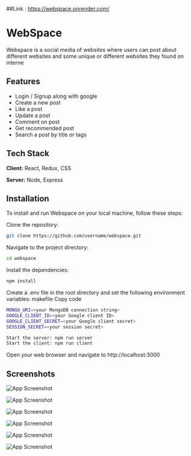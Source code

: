 
##Link : https://webspace.onrender.com/

# WebSpace

Webspace is a social media of websites where users can post about different websites and some unique or different websites they found on interne


## Features
- Login / Signup along with google
- Create a new post
- Like a post
- Update a post
- Comment on post
- Get recommended post
- Search a post by title or tags

## Tech Stack

**Client:** React, Redux, CSS

**Server:** Node, Express


## Installation

To install and run Webspace on your local machine, follow these steps:


Clone the repository:
```bash 
git clone https://github.com/username/webspace.git
```

Navigate to the project directory: 
```bash
cd webspace
```

Install the dependencies: 
```bash
npm install
```
Create a .env file in the root directory and set the following environment variables:
makefile
Copy code
```bash
MONGO_URI=<your MongoDB connection string>
GOOGLE_CLIENT_ID=<your Google client ID>
GOOGLE_CLIENT_SECRET=<your Google client secret>
SESSION_SECRET=<your session secret>
```
```bash
Start the server: npm run server
Start the client: npm run client
```
Open your web browser and navigate to http://localhost:3000

    
## Screenshots



![App Screenshot](https://i.ibb.co/X4RF8XB/webspace-onrender-com-posts.png)

![App Screenshot](https://i.ibb.co/G2s9nSd/webspace-onrender-com-posts-5.png)

![App Screenshot](https://i.ibb.co/3BkQyH8/webspace-onrender-com-posts-3.png)

![App Screenshot](https://i.ibb.co/CKv0Qdf/webspace-onrender-com-posts-4.png)


![App Screenshot](https://i.ibb.co/25LcMh8/webspace-onrender-com-posts-2.png)

![App Screenshot](https://i.ibb.co/vxZvYWg/webspace-onrender-com-posts-1.png)


